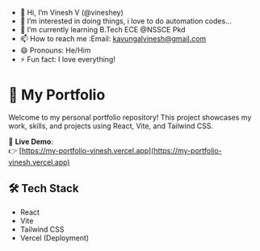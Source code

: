 - 👋 Hi, I’m Vinesh V (@vineshey)
- 👀 I’m interested in doing things, i love to do automation codes...
- 🌱 I’m currently learning B.Tech ECE @NSSCE Pkd
- 📫 How to reach me :Email: kavungalvinesh@gmail.com
- 😄 Pronouns: He/Him
- ⚡ Fun fact: I love everything!

  
# 💼 My Portfolio

Welcome to my personal portfolio repository! This project showcases my work, skills, and projects using React, Vite, and Tailwind CSS.

🚀 **Live Demo**:  
👉 [https://my-portfolio-vinesh.vercel.app](https://my-portfolio-vinesh.vercel.app)

## 🛠️ Tech Stack
- React
- Vite
- Tailwind CSS
- Vercel (Deployment)
